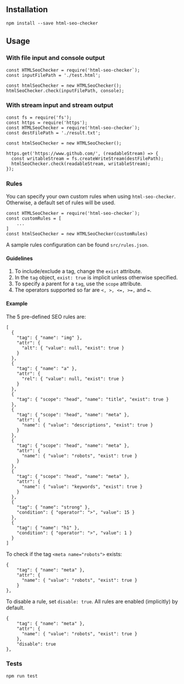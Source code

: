 ## Installation

`npm install --save html-seo-checker`

## Usage

### With file input and console output

```
const HTMLSeoChecker = require('html-seo-checker`);
const inputFilePath = './test.html';

const htmlSeoChecker = new HTMLSeoChecker();
htmlSeoChecker.check(inputFilePath, console);
```

### With stream input and stream output

```
const fs = require('fs');
const https = require('https');
const HTMLSeoChecker = require('html-seo-checker`);
const destFilePath = './result.txt';

const htmlSeoChecker = new HTMLSeoChecker();

https.get('https://www.github.com/', (readableStream) => {
  const writableStream = fs.createWriteStream(destFilePath);
  htmlSeoChecker.check(readableStream, writableStream);
});

```

### Rules

You can specify your own custom rules when using `html-seo-checker`. Otherwise, a default set of rules will be used.

```
const HTMLSeoChecker = require('html-seo-checker`);
const customRules = [
    ...
]
const htmlSeoChecker = new HTMLSeoChecker(customRules)
```

A sample rules configuration can be found `src/rules.json`.

#### Guidelines

1. To include/exclude a tag, change the `exist` attribute.
2. In the `tag` object, `exist: true` is implicit unless otherwise specified.
3. To specify a parent for a `tag`, use the `scope` attribute.
4. The operators supported so far are `<, >, <=, >=,` and `=`.

#### Example

The 5 pre-defined SEO rules are:

```
[
  {
    "tag": { "name": "img" },
    "attr": {
      "alt": { "value": null, "exist": true }
    }
  },
  {
    "tag": { "name": "a" },
    "attr": {
      "rel": { "value": null, "exist": true }
    }
  },
  {
    "tag": { "scope": "head", "name": "title", "exist": true }
  },
  {
    "tag": { "scope": "head", "name": "meta" },
    "attr": {
      "name": { "value": "descriptions", "exist": true }
    }
  },
  {
    "tag": { "scope": "head", "name": "meta" },
    "attr": {
      "name": { "value": "robots", "exist": true }
    }
  },
  {
    "tag": { "scope": "head", "name": "meta" },
    "attr": {
      "name": { "value": "keywords", "exist": true }
    }
  },
  {
    "tag": { "name": "strong" },
    "condition": { "operator": ">", "value": 15 }
  },
  {
    "tag": { "name": "h1" },
    "condition": { "operator": ">", "value": 1 }
  }
]

```

To check if the tag `<meta name="robots">` exists:

```
{
    "tag": { "name": "meta" },
    "attr": {
      "name": { "value": "robots", "exist": true }
    }
},
```

To disable a rule, set `disable: true`. All rules are enabled (implicitly) by default.

```
{
    "tag": { "name": "meta" },
    "attr": {
      "name": { "value": "robots", "exist": true }
    },
    "disable": true
},
```

### Tests

`npm run test`
